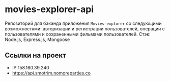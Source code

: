 # movies-explorer-api

Репозиторий для бэкэнда приложения `Movies-explorer` со следующими возможностями: авторизации и регистрации пользователей, операции с пользователями и сохраненными фильмами пользователей.
Стэк: Node.js, Express.js, Mongoose

## Ссылки на проект

* IP 158.160.39.240
* https://api.smotrim.nomoreparties.co
